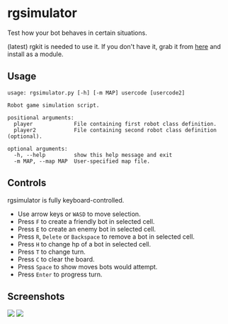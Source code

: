 rgsimulator
===========

Test how your bot behaves in certain situations. 

(latest) rgkit is needed to use it. If you don't have it, grab it from [here](https://github.com/WhiteHalmos/rgkit) and install as a module. 

Usage
----

    
    usage: rgsimulator.py [-h] [-m MAP] usercode [usercode2]
    
    Robot game simulation script.
    
    positional arguments:
      player             File containing first robot class definition.
      player2            File containing second robot class definition (optional).
    
    optional arguments:
      -h, --help         show this help message and exit
      -m MAP, --map MAP  User-specified map file.


Controls
----

rgsimulator is fully keyboard-controlled.

* Use arrow keys or `WASD` to move selection.
* Press `F` to create a friendly bot in selected cell. 
* Press `E` to create an enemy bot in selected cell. 
* Press `R`, `Delete` or `Backspace` to remove a bot in selected cell. 
* Press `H` to change hp of a bot in selected cell. 
* Press `T` to change turn.
* Press `C` to clear the board. 
* Press `Space` to show moves bots would attempt.
* Press `Enter` to progress turn. 

Screenshots
----

![](http://i.imgur.com/SNT2dUN.png)
![](http://i.imgur.com/RN8KntI.png)


